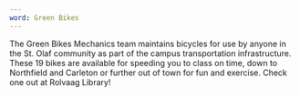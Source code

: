 ```yaml
---
word: Green Bikes
---
```


The Green Bikes Mechanics team maintains bicycles for use by anyone in the St. Olaf community as part of the campus transportation infrastructure. These 19 bikes are available for speeding you to class on time, down to Northfield and Carleton or further out of town for fun and exercise. Check one out at Rolvaag Library!
